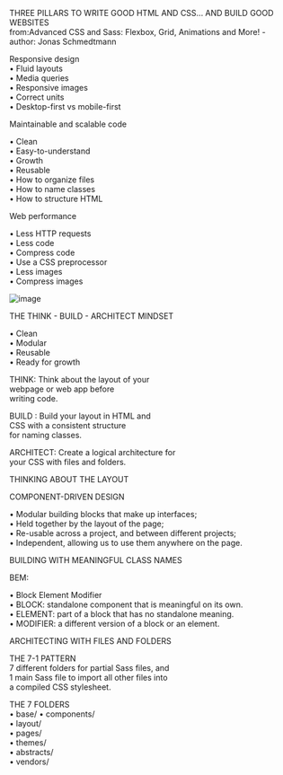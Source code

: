 THREE PILLARS TO WRITE GOOD HTML AND CSS... AND BUILD GOOD WEBSITES                                                                                                              
from:Advanced CSS and Sass: Flexbox, Grid, Animations and More! - author: Jonas Schmedtmann

Responsive design                                                                                                                                                                      
• Fluid layouts                                                                                                                                                                                                                                                                                                                                                      
• Media queries                                                                                                                                                                                                  
• Responsive images                                                                                                                                                              
• Correct units                                                  
• Desktop-first vs mobile-first                                                                      

Maintainable and scalable code                                               
                       
• Clean                           
• Easy-to-understand               
• Growth                       
• Reusable                    
• How to organize files             
• How to name classes                
• How to structure HTML              
                    
Web performance            
                     
• Less HTTP requests             
• Less code          
• Compress code                    
• Use a CSS preprocessor                      
• Less images                        
• Compress images          

![image](https://user-images.githubusercontent.com/67548714/89860763-686de580-dbce-11ea-920f-90c649de7662.png)
                            
THE THINK - BUILD - ARCHITECT MINDSET                 
                     
• Clean            
• Modular         
• Reusable                
• Ready for growth                 
                                             
THINK: Think about the layout of your                    
webpage or web app before                     
writing code.                 
                                             
BUILD : Build your layout in HTML and                           
CSS with a consistent structure                               
for naming classes.                                      
                                                  
ARCHITECT: Create a logical architecture for                          
your CSS with files and folders.                    
                            
THINKING ABOUT THE LAYOUT                       
                                         
COMPONENT-DRIVEN DESIGN                                
                                                                  
• Modular building blocks that make up interfaces;                                             
• Held together by the layout of the page;                                            
• Re-usable across a project, and between different projects;                                           
• Independent, allowing us to use them anywhere on the page.                                          
                                                  
BUILDING WITH MEANINGFUL CLASS NAMES                                
                        
BEM:              
                             
• Block Element Modifier                                               
• BLOCK: standalone component that is meaningful on its own.                     
• ELEMENT: part of a block that has no standalone meaning.                    
• MODIFIER: a different version of a block or an element.                   
                                                    
ARCHITECTING WITH FILES AND FOLDERS                         
                      
THE 7-1 PATTERN                                                   
7 different folders for partial Sass files, and       
1 main Sass file to import all other files into     
a compiled CSS stylesheet.      
                    
THE 7 FOLDERS       
• base/ 
• components/     
• layout/   
• pages/    
• themes/     
• abstracts/    
• vendors/    
    
    
